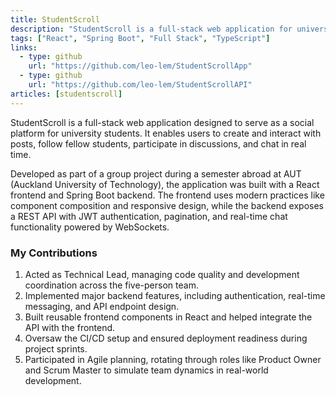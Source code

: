 ```yaml
---
title: StudentScroll
description: "StudentScroll is a full-stack web application for university students to share posts, follow peers, and chat in real time. Built with React and Spring Boot during a semester abroad"
tags: ["React", "Spring Boot", "Full Stack", "TypeScript"]
links:
  - type: github
    url: "https://github.com/leo-lem/StudentScrollApp"
  - type: github
    url: "https://github.com/leo-lem/StudentScrollAPI"
articles: [studentscroll]
---
```


StudentScroll is a full-stack web application designed to serve as a social platform for university students. It enables users to create and interact with posts, follow fellow students, participate in discussions, and chat in real time.

Developed as part of a group project during a semester abroad at AUT (Auckland University of Technology), the application was built with a React frontend and Spring Boot backend. The frontend uses modern practices like component composition and responsive design, while the backend exposes a REST API with JWT authentication, pagination, and real-time chat functionality powered by WebSockets.

### My Contributions

1. Acted as Technical Lead, managing code quality and development coordination across the five-person team.
2. Implemented major backend features, including authentication, real-time messaging, and API endpoint design.
3. Built reusable frontend components in React and helped integrate the API with the frontend.
4. Oversaw the CI/CD setup and ensured deployment readiness during project sprints.
5. Participated in Agile planning, rotating through roles like Product Owner and Scrum Master to simulate team dynamics in real-world development.